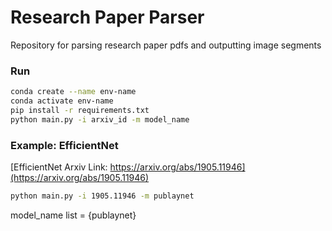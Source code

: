 # Research Paper Parser
Repository for parsing research paper pdfs and outputting image segments

### Run
``` bash
conda create --name env-name
conda activate env-name
pip install -r requirements.txt
python main.py -i arxiv_id -m model_name
```

### Example: EfficientNet
[EfficientNet Arxiv Link: https://arxiv.org/abs/1905.11946](https://arxiv.org/abs/1905.11946)
``` bash
python main.py -i 1905.11946 -m publaynet
```

model_name list = {publaynet}

